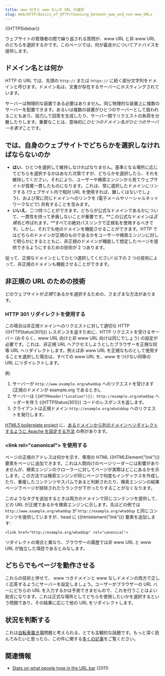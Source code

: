 ```yaml
---
title: www 付きと www なしの URL の選択
slug: Web/HTTP/Basics_of_HTTP/Choosing_between_www_and_non-www_URLs
---
```


{{HTTPSidebar}}

ウェブサイトの管理者の間で繰り返される質問が、www URL と非 www URL のどちらを選択するかです。このページでは、何が最良かについてアドバイスを提供します。

## ドメイン名とは何か

HTTP の URL では、先頭の `http://` または `https://` に続く部分文字列をドメインと呼びます。ドメイン名は、文書が存在するサーバーにホスティングされています。

サーバーは物理的な装置である必要はありません。同じ物理的な装置上に複数のサーバーを配置できます。あるいは複数の装置がひとつのサーバーとして扱われることもあり、協力して回答を生成したり、サーバー間でリクエストの負荷を分散したりします。重要なことは、意味的に*ひとつのドメイン名がひとつのサーバーを表す*ことです。

## では、自身のウェブサイトでどちらかを選択しなければならないのか

- **はい**、ひとつを選択して維持しなければなりません。基準となる場所に応じてどちらを選択するかはあなた次第ですが、どちらかを選択したら、それを維持してください。それにより、ユーザーや検索エンジンから見てウェブサイトが首尾一貫したものになります。これは、常に選択したドメインにリンクする (ウェブサイト内で相対 URL を使用すれば、難しくはないでしょう)、および常に同じドメインへのリンクを (電子メールやソーシャルネットワークなどで) 共有することを含みます。
- **いいえ**、二つ持つことができます。どちらが公式なドメインであるかについて、一貫性を持って矛盾しないことが重要です。**この公式なドメインは*正規名*と呼ばれます。**すべての絶対パスリンクで正規名を使用するべきです。しかし、それでも他のドメインを機能させることができます。HTTP ではどちらのドメインが正規のものであるかをユーザーや検索エンジンに対して明らかにするとともに、非正規のドメインが機能して想定したページを提供できるようにするための技術が 2 つあります。

従って、正規なドメインとしてひとつ選択してください! 以下の 2 つの技術によって、非正規のドメインも機能させることができます。

## 非正規の URL のための技術

どのウェブサイトが*正規*であるかを選択するための、さまざまな方法があります。

### HTTP 301 リダイレクトを使用する

この場合は非正規ドメインへのリクエストに対して適切な HTTP {{HTTPStatus(301)}} レスポンスを返すために、HTTP リクエストを受けるサーバー (おそらく、www URL 向けと非 www URL 向けは同じでしょう) の設定が必要です。これは、非正規 URL へアクセスしようとしたブラウザーを正規な同等 URL へリダイレクトします。例えば非 www URL を正規なものとして使用することを選択した場合は、すべての www URL を、www をつけない同等の URL にリダイレクトします。

例:

1. サーバーが `http://www.example.org/whaddup` へのリクエストを受けます (正規のドメインが example.org であるとき)。
2. サーバーは `{{HTTPHeader("Location")}}: http://example.org/whaddup` ヘッダーを伴う {{HTTPStatus(301)}} コードのレスポンスを返します。
3. クライアントは正規ドメイン `http://example.org/whatddup` へのリクエストを発行します。

[HTML5 boilerplate project](https://github.com/h5bp/html5-boilerplate) に、[あるドメインから別のドメインへリダイレクトするように Apache を設定する方法](https://github.com/h5bp/html5-boilerplate/blob/7a22a33d4041c479d0962499e853501073811887/.htaccess#L219-L258) の例があります。

### \<link rel="canonical"> を使用する

ページの正規のアドレスは何かを示す、専用の HTML {{HTMLElement("link")}} 要素をページに追加できます。これは人間向けのページリーダーには影響がありませんが、検索エンジンのクローラーに対してページが実際はどこにあるかを示します。この方法では検索エンジンが同じページで何度もインデックスを作成したり、重複したコンテンツやスパムであると判断されたり、検索エンジンの結果ページでページが排除されたりランクが下がったりすることがなくなります。

このようなタグを追加するときは両方のドメインで同じコンテンツを提供して、どの URL が正規であるかを検索エンジンに示します。先ほどの例では `http://www.example.org/whaddup` が `http://example.org/whaddup` と同じコンテンツを提供していますが、head に {{htmlelement("link")}} 要素を追加します:

`<link href="http://example.org/whaddup" rel="canonical">`

リダイレクトの場合と異なり、ブラウザーの履歴では非 www URL と www URL が独立した項目であるとみなします。

## どちらでもページを動作させる

これらの技術と併せて、 www つきドメインと www なしドメインの両方で正しく応答するようにサーバーを設定しましょう。ユーザーがブラウザーの URL バーにどちらの URL を入力するかは予測できませんので、これを行うことはよい助言になります。これは正式な場所としてどちらを使用したいかを選択するという問題であり、その結果に応じて他の URL をリダイレクトします。

## 状況を判断する

これは[自転車置き場](http://bikeshed.com/)問題と考えられる、とても主観的な話題です。もっと深く読んでみたいと思ったら、この件に関する[多くの](https://www.netlify.com/blog/2017/02/28/to-www-or-not-www/)[記事](https://www.wpbeginner.com/beginners-guide/www-vs-non-www-which-is-better-for-wordpress-seo/)をご覧ください。

## 関連情報

- [Stats on what people type in the URL bar](https://www.chrisfinke.com/2011/07/25/what-do-people-type-in-the-address-bar/) (2011)
